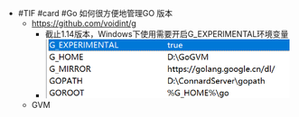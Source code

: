 - #TIF #card #Go 如何很方便地管理GO 版本
	- https://github.com/voidint/g
		- 截止1.14版本，Windows下使用需要开启G_EXPERIMENTAL环境变量
		- ![image.png](../assets/image_1659681651130_0.png)
	- GVM